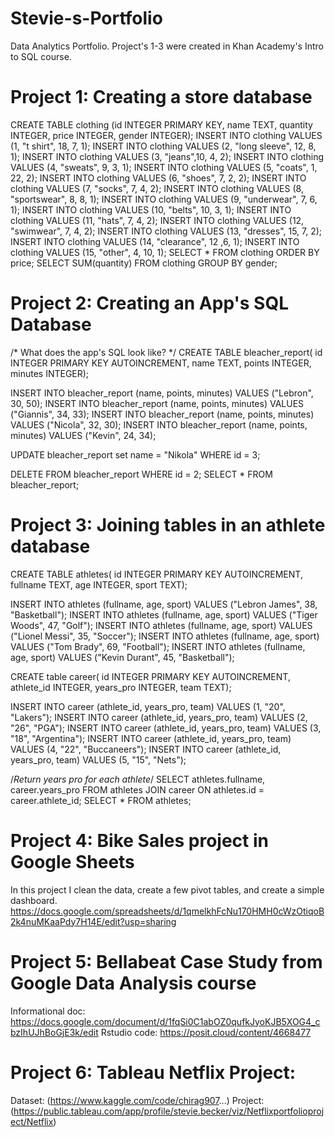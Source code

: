 # Stevie-s-Portfolio
Data Analytics Portfolio. Project's 1-3 were created in Khan Academy's Intro to SQL course.
# Project 1: Creating a store database
CREATE TABLE clothing (id INTEGER PRIMARY KEY, name TEXT, quantity INTEGER, price INTEGER, gender INTEGER);
INSERT INTO clothing VALUES (1, "t shirt", 18, 7, 1);
INSERT INTO clothing VALUES (2, "long sleeve", 12, 8, 1);
INSERT INTO clothing VALUES (3, "jeans",10, 4, 2);
INSERT INTO clothing VALUES (4, "sweats", 9, 3, 1);
INSERT INTO clothing VALUES (5, "coats", 1, 22, 2);
INSERT INTO clothing VALUES (6, "shoes", 7, 2, 2);
INSERT INTO clothing VALUES (7, "socks", 7, 4, 2);
INSERT INTO clothing VALUES (8, "sportswear", 8, 8, 1);
INSERT INTO clothing VALUES (9, "underwear", 7, 6, 1);
INSERT INTO clothing VALUES (10, "belts", 10, 3, 1);
INSERT INTO clothing VALUES (11, "hats", 7, 4, 2);
INSERT INTO clothing VALUES (12, "swimwear", 7, 4, 2);
INSERT INTO clothing VALUES (13, "dresses", 15, 7, 2);
INSERT INTO clothing VALUES (14, "clearance", 12 ,6, 1);
INSERT INTO clothing VALUES (15, "other", 4, 10, 1);
SELECT * FROM clothing ORDER BY price;
SELECT SUM(quantity) FROM clothing GROUP BY gender;

# Project 2: Creating an App's SQL Database
/* What does the app's SQL look like? */
CREATE TABLE bleacher_report(
    id INTEGER PRIMARY KEY AUTOINCREMENT,
    name TEXT,
    points INTEGER,
    minutes INTEGER);

INSERT INTO bleacher_report (name, points, minutes) VALUES ("Lebron", 30, 50);
INSERT INTO bleacher_report (name, points, minutes) VALUES ("Giannis", 34, 33);
INSERT INTO bleacher_report (name, points, minutes) VALUES ("Nicola", 32, 30);
INSERT INTO bleacher_report (name, points, minutes) VALUES ("Kevin", 24, 34);

UPDATE bleacher_report set name = "Nikola"
WHERE id = 3;

DELETE FROM bleacher_report
WHERE id = 2;
SELECT * FROM bleacher_report;

# Project 3: Joining tables in an athlete database
CREATE TABLE athletes(
    id INTEGER PRIMARY KEY AUTOINCREMENT,
    fullname TEXT,
    age INTEGER,
    sport TEXT);
    
INSERT INTO athletes (fullname, age, sport) VALUES ("Lebron James", 38, "Basketball");
INSERT INTO athletes (fullname, age, sport) VALUES ("Tiger Woods", 47, "Golf");
INSERT INTO athletes (fullname, age, sport) VALUES ("Lionel Messi", 35, "Soccer");
INSERT INTO athletes (fullname, age, sport) VALUES ("Tom Brady", 69, "Football");
INSERT INTO athletes (fullname, age, sport) VALUES ("Kevin Durant", 45, "Basketball");

CREATE table career(
    id INTEGER PRIMARY KEY AUTOINCREMENT,
    athlete_id INTEGER,
    years_pro INTEGER,
    team TEXT);
    
INSERT INTO career (athlete_id, years_pro, team) VALUES (1, "20", "Lakers");
INSERT INTO career (athlete_id, years_pro, team) VALUES (2, "26", "PGA");
INSERT INTO career (athlete_id, years_pro, team) VALUES (3, "18", "Argentina");
INSERT INTO career (athlete_id, years_pro, team) VALUES (4, "22", "Buccaneers");
INSERT INTO career (athlete_id, years_pro, team) VALUES (5, "15", "Nets");


/*Return years pro for each athlete*/
SELECT athletes.fullname, career.years_pro
FROM athletes
JOIN career
ON athletes.id = career.athlete_id;
SELECT * FROM athletes;


# Project 4: Bike Sales project in Google Sheets
In this project I clean the data, create a few pivot tables, and create a simple dashboard.
https://docs.google.com/spreadsheets/d/1qmelkhFcNu170HMH0cWzOtiqoB2k4nuMKaaPdy7H14E/edit?usp=sharing

# Project 5: Bellabeat Case Study from Google Data Analysis course
Informational doc: https://docs.google.com/document/d/1fqSi0C1abOZ0qufkJyoKJB5XOG4_cbzIhUJhBoGjE3k/edit
Rstudio code: https://posit.cloud/content/4668477
# Project 6: Tableau Netflix Project:
Dataset: (https://www.kaggle.com/code/chirag907...)
Project: (https://public.tableau.com/app/profile/stevie.becker/viz/Netflixportfolioproject/Netflix)
